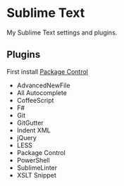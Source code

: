 Sublime Text
===
My Sublime Text settings and plugins.

Plugins
---
First install [Package Control](http://wbond.net/sublime_packages/package_control)

* AdvancedNewFile
* All Autocomplete
* CoffeeScript
* F#
* Git
* GitGutter
* Indent XML
* jQuery
* LESS
* Package Control
* PowerShell
* SublimeLinter
* XSLT Snippet
